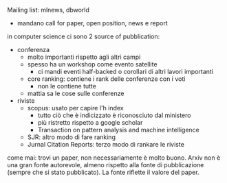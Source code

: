 Mailing list: mlnews, dbworld 
- mandano call for paper, open position, news e report

in computer science ci sono 2 source of pubblication:
- conferenza
	- molto importanti rispetto agli altri campi
	- spesso ha un workshop come evento satellite
		- ci mandi eventi half-backed o corollari di altri lavori importanti
	-   core ranking: contiene i rank delle conferenze con i voti
		- non le contiene tutte 
	- mattia sa le cose sulle conferenze
- riviste
	- scopus: usato per capire l'h index
		- tutto ciò che è indicizzato è riconosciuto dal ministero
		- più ristretto rispetto a google scholar
		- Transaction on pattern analysis and machine intelligence
	- SJR: altro modo di fare ranking
	- Jurnal Citation Reports: terzo modo di rankare le riviste

come mai: trovi un paper, non necessariamente è molto buono. Arxiv non è una gran fonte autorevole, almeno rispetto alla fonte di pubblicazione (sempre che si stato pubblicato). La fonte riflette il valore del paper. 

